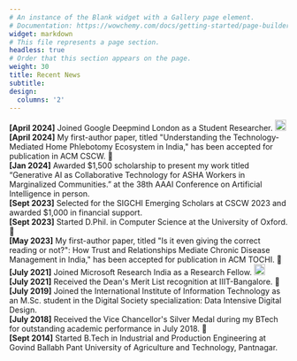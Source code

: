 ```yaml
---
# An instance of the Blank widget with a Gallery page element.
# Documentation: https://wowchemy.com/docs/getting-started/page-builder/
widget: markdown
# This file represents a page section.
headless: true
# Order that this section appears on the page.
weight: 30
title: Recent News
subtitle:
design:
  columns: '2'
---
```

**[April 2024]** Joined Google Deepmind London as a Student Researcher. <img style="display: inline-block;" src="https://asset.brandfetch.io/id9M89MUnI/idM_56IwCN.jpeg" alt= “” width="20" height="20"> \
**[April 2024]** My first-author paper, titled "Understanding the Technology-Mediated Home Phlebotomy Ecosystem in India," has been accepted for publication in ACM CSCW. 🎉 \
**[Jan 2024]**  Awarded $1,500 scholarship to present my work titled “Generative AI as Collaborative Technology for ASHA Workers in Marginalized Communities.” at the 38th AAAI Conference on Artificial Intelligence in person. \
**[Sept 2023]** Selected for the SIGCHI Emerging Scholars at CSCW 2023 and awarded $1,000 in financial support. \
**[Sept 2023]** Started D.Phil. in Computer Science at the University of Oxford.  🎉  \
**[May 2023]** My first-author paper, titled "Is it even giving the correct reading or not?": How Trust and Relationships Mediate Chronic Disease Management in India," has been accepted for publication in ACM TOCHI. 🎉 \
**[July 2021]** Joined Microsoft Research India as a Research Fellow. <img style="display: inline-block;" src="https://upload.wikimedia.org/wikipedia/commons/4/44/Microsoft_logo.svg" alt= “” width="20" height="20"> \
**[July 2021]** Received the Dean's Merit List recognition at IIIT-Bangalore. 🏅 \
**[July 2019]** Joined the International Institute of Information Technology as an M.Sc. student in the Digital Society specialization: Data Intensive Digital Design. \
**[July 2018]** Received the Vice Chancellor's Silver Medal during my BTech for outstanding academic performance in July 2018. 🏅 \
**[Sept 2014]** Started B.Tech in Industrial and Production Engineering at Govind Ballabh Pant University of Agriculture and Technology, Pantnagar.
